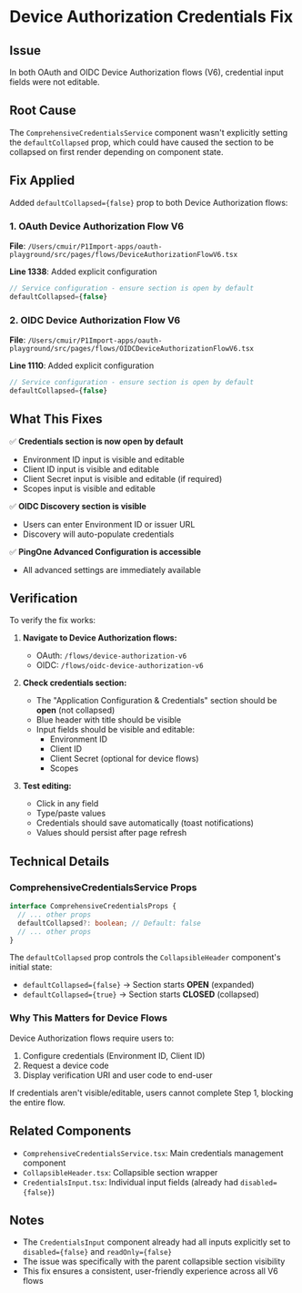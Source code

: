 # Device Authorization Credentials Fix

## Issue
In both OAuth and OIDC Device Authorization flows (V6), credential input fields were not editable.

## Root Cause
The `ComprehensiveCredentialsService` component wasn't explicitly setting the `defaultCollapsed` prop, which could have caused the section to be collapsed on first render depending on component state.

## Fix Applied

Added `defaultCollapsed={false}` prop to both Device Authorization flows:

### 1. OAuth Device Authorization Flow V6
**File**: `/Users/cmuir/P1Import-apps/oauth-playground/src/pages/flows/DeviceAuthorizationFlowV6.tsx`

**Line 1338**: Added explicit configuration
```typescript
// Service configuration - ensure section is open by default
defaultCollapsed={false}
```

### 2. OIDC Device Authorization Flow V6
**File**: `/Users/cmuir/P1Import-apps/oauth-playground/src/pages/flows/OIDCDeviceAuthorizationFlowV6.tsx`

**Line 1110**: Added explicit configuration
```typescript
// Service configuration - ensure section is open by default
defaultCollapsed={false}
```

## What This Fixes

✅ **Credentials section is now open by default**
- Environment ID input is visible and editable
- Client ID input is visible and editable  
- Client Secret input is visible and editable (if required)
- Scopes input is visible and editable

✅ **OIDC Discovery section is visible**
- Users can enter Environment ID or issuer URL
- Discovery will auto-populate credentials

✅ **PingOne Advanced Configuration is accessible**
- All advanced settings are immediately available

## Verification

To verify the fix works:

1. **Navigate to Device Authorization flows:**
   - OAuth: `/flows/device-authorization-v6`
   - OIDC: `/flows/oidc-device-authorization-v6`

2. **Check credentials section:**
   - The "Application Configuration & Credentials" section should be **open** (not collapsed)
   - Blue header with title should be visible
   - Input fields should be visible and editable:
     - Environment ID
     - Client ID
     - Client Secret (optional for device flows)
     - Scopes

3. **Test editing:**
   - Click in any field
   - Type/paste values
   - Credentials should save automatically (toast notifications)
   - Values should persist after page refresh

## Technical Details

### ComprehensiveCredentialsService Props
```typescript
interface ComprehensiveCredentialsProps {
  // ... other props
  defaultCollapsed?: boolean; // Default: false
  // ... other props
}
```

The `defaultCollapsed` prop controls the `CollapsibleHeader` component's initial state:
- `defaultCollapsed={false}` → Section starts **OPEN** (expanded)
- `defaultCollapsed={true}` → Section starts **CLOSED** (collapsed)

### Why This Matters for Device Flows
Device Authorization flows require users to:
1. Configure credentials (Environment ID, Client ID)
2. Request a device code
3. Display verification URI and user code to end-user

If credentials aren't visible/editable, users cannot complete Step 1, blocking the entire flow.

## Related Components
- `ComprehensiveCredentialsService.tsx`: Main credentials management component
- `CollapsibleHeader.tsx`: Collapsible section wrapper
- `CredentialsInput.tsx`: Individual input fields (already had `disabled={false}`)

## Notes
- The `CredentialsInput` component already had all inputs explicitly set to `disabled={false}` and `readOnly={false}`
- The issue was specifically with the parent collapsible section visibility
- This fix ensures a consistent, user-friendly experience across all V6 flows

